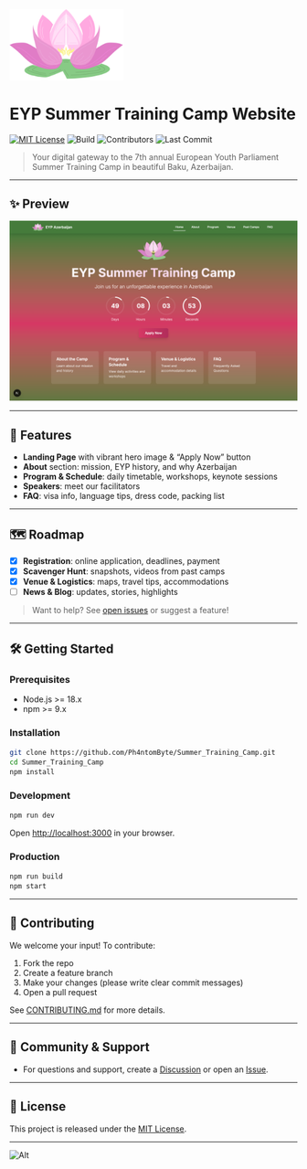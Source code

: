 <img src="public/images/camp_logo_no_background.png" alt="Logo" width="200" />

# EYP Summer Training Camp Website

[![MIT License](https://img.shields.io/badge/license-MIT-green)](LICENSE)
![Build](https://img.shields.io/github/actions/workflow/status/Ph4ntomByte/Summer_Training_Camp/ci.yml)
![Contributors](https://img.shields.io/github/contributors/Ph4ntomByte/Summer_Training_Camp)
![Last Commit](https://img.shields.io/github/last-commit/Ph4ntomByte/Summer_Training_Camp)

> Your digital gateway to the 7th annual European Youth Parliament Summer Training Camp in beautiful Baku, Azerbaijan.

---

## ✨ Preview

![Screenshot of landing page](public/images/screenshot.png)

---

## 🚀 Features

- **Landing Page** with vibrant hero image & “Apply Now” button
- **About** section: mission, EYP history, and why Azerbaijan
- **Program & Schedule**: daily timetable, workshops, keynote sessions
- **Speakers**: meet our facilitators
- **FAQ**: visa info, language tips, dress code, packing list

---

## 🗺️ Roadmap

- [x] **Registration**: online application, deadlines, payment
- [x] **Scavenger Hunt**: snapshots, videos from past camps
- [x] **Venue & Logistics**: maps, travel tips, accommodations
- [ ] **News & Blog**: updates, stories, highlights

> Want to help? See [open issues](https://github.com/Ph4ntomByte/Summer_Training_Camp/issues) or suggest a feature!

---

## 🛠️ Getting Started

### Prerequisites
- Node.js >= 18.x
- npm >= 9.x

### Installation

```bash
git clone https://github.com/Ph4ntomByte/Summer_Training_Camp.git
cd Summer_Training_Camp
npm install
```

### Development

```bash
npm run dev
```
Open [http://localhost:3000](http://localhost:3000) in your browser.

### Production

```bash
npm run build
npm start
```

---

## 🤝 Contributing

We welcome your input! To contribute:
1. Fork the repo
2. Create a feature branch
3. Make your changes (please write clear commit messages)
4. Open a pull request

See [CONTRIBUTING.md](CONTRIBUTING.md) for more details.

---

## 💬 Community & Support

- For questions and support, create a [Discussion](https://github.com/Ph4ntomByte/Summer_Training_Camp/discussions) or open an [Issue](https://github.com/Ph4ntomByte/Summer_Training_Camp/issues).

---

## 📄 License

This project is released under the [MIT License](LICENSE).

---

![Alt](https://repobeats.axiom.co/api/embed/ba947b33d9ae2293a7010b649ad961d9fabedcf3.svg "Repobeats analytics image")